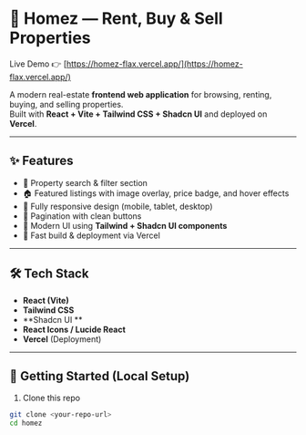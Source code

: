 # 🏡 Homez — Rent, Buy & Sell Properties

Live Demo 👉 [https://homez-flax.vercel.app/](https://homez-flax.vercel.app/)

A modern real-estate **frontend web application** for browsing, renting, buying, and selling properties.  
Built with **React + Vite + Tailwind CSS + Shadcn UI** and deployed on **Vercel**.

---

## ✨ Features

- 🔎 Property search & filter section  
- 🏠 Featured listings with image overlay, price badge, and hover effects  
- 📱 Fully responsive design (mobile, tablet, desktop)  
- 📑 Pagination with clean buttons  
- 🎨 Modern UI using **Tailwind + Shadcn UI components**  
- 🚀 Fast build & deployment via Vercel  

---

## 🛠️ Tech Stack

- **React (Vite)**  
- **Tailwind CSS**  
- **Shadcn UI **  
- **React Icons / Lucide React**  
- **Vercel** (Deployment)

---

## 🚀 Getting Started (Local Setup)

1. Clone this repo
```bash
git clone <your-repo-url>
cd homez
